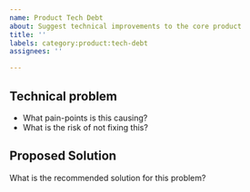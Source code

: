 ```yaml
---
name: Product Tech Debt
about: Suggest technical improvements to the core product
title: ''
labels: category:product:tech-debt
assignees: ''

---
```


## Technical problem
- What pain-points is this causing?
- What is the risk of not fixing this?

## Proposed Solution
What is the recommended solution for this problem?
